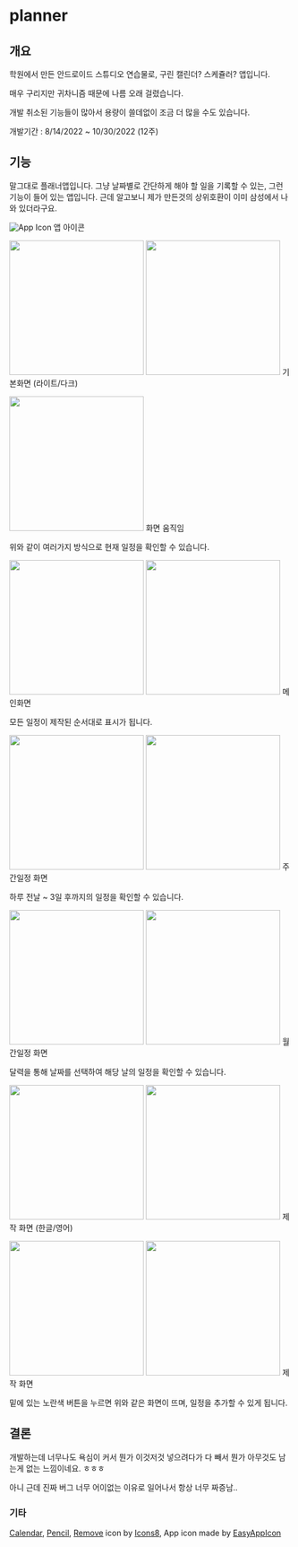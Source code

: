 # planner

## 개요

학원에서 만든 안드로이드 스튜디오 연습물로, 구린 캘린더? 스케쥴러? 앱입니다. 
 
매우 구리지만 귀차니즘 때문에 나름 오래 걸렸습니다.
 
개발 취소된 기능들이 많아서 용량이 쓸데없이 조금 더 많을 수도 있습니다.
 
 개발기간 : 8/14/2022 ~ 10/30/2022 (12주)

## 기능

말그대로 플래너앱입니다. 그냥 날짜별로 간단하게 해야 할 일을 기록할 수 있는, 그런 기능이 들어 있는 앱입니다. 근데 알고보니 제가 만든것의 상위호환이 이미 삼성에서 나와 있더라구요.

![App Icon](/ExampleImages/AppIcon.jpg) 앱 아이콘

<img src="/ExampleImages/LightMain.jpg" width="240px"></img> <img src="/ExampleImages/DarkMain.jpg" width="240px"></img> 기본화면 (라이트/다크)

<img src="/ExampleImages/MoveScreen.gif" width="240px"></img> 화면 움직임

위와 같이 여러가지 방식으로 현재 일정을 확인할 수 있습니다.

<img src="/ExampleImages/MainItem.jpg" width="240px"></img> <img src="/ExampleImages/OpenMenu.gif" width="240px"></img> 메인화면

모든 일정이 제작된 순서대로 표시가 됩니다.

<img src="/ExampleImages/WeeklyItem.jpg" width="240px"> </img><img src="/ExampleImages/Weekly.gif" width="240px"></img> 주간일정 화면

하루 전날 ~ 3일 후까지의 일정을 확인할 수 있습니다.

<img src="/ExampleImages/MonthlyItem.jpg" width="240px"> </img><img src="/ExampleImages/Monthly.gif" width="240px"></img> 월간일정 화면

달력을 통해 날짜를 선택하여 해당 날의 일정을 확인할 수 있습니다.

<img src="/ExampleImages/KoreanCreate.jpg" width="240px"></img> <img src="/ExampleImages/EnglishCreate.jpg" width="240px"></img> 제작 화면 (한글/영어)

<img src="/ExampleImages/CreateCancel.gif" width="240px"></img> <img src="/ExampleImages/Create.gif" width="240px"></img> 제작 화면

밑에 있는 노란색 버튼을 누르면 위와 같은 화면이 뜨며, 일정을 추가할 수 있게 됩니다.

## 결론

개발하는데 너무나도 욕심이 커서 뭔가 이것저것 넣으려다가 다 빼서 뭔가 아무것도 남는게 없는 느낌이네요. ㅎㅎㅎ

아니 근데 진짜 버그 너무 어이없는 이유로 일어나서 항상 너무 짜증남..

### 기타

<a target="_blank" href="https://icons8.com/icon/12776/calendar">Calendar</a>, <a target="_blank" href="https://icons8.com/icon/59856/pencil">Pencil</a>, <a target="_blank" href="https://icons8.com/icon/78581/remove">Remove</a> icon by <a target="_blank" href="https://icons8.com">Icons8</a>, App icon made by <a target="_blank" href="https://easyappicon.com">EasyAppIcon</a>
